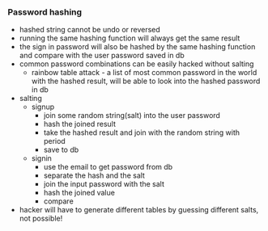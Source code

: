
### Password hashing
- hashed string cannot be undo or reversed
- running the same hashing function will always get the same result
- the sign in password will also be hashed by the same hashing function and compare with the user password saved in db
- common password combinations can be easily hacked without salting
  - rainbow table attack - a list of most common password in the world with the hashed result, will be able to look into the hashed password in db
- salting
  - signup
    - join some random string(salt) into the user password
    - hash the joined result
    - take the hashed result and join with the random string with period
    - save to db
  - signin
    - use the email to get password from db
    - separate the hash and the salt
    - join the input password with the salt
    - hash the joined value
    - compare
- hacker will have to generate different tables by guessing different salts, not possible!